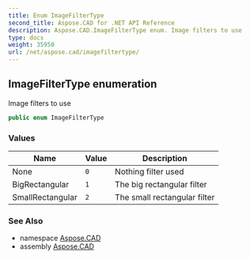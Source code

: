 ```yaml
---
title: Enum ImageFilterType
second_title: Aspose.CAD for .NET API Reference
description: Aspose.CAD.ImageFilterType enum. Image filters to use
type: docs
weight: 35950
url: /net/aspose.cad/imagefiltertype/
---
```

## ImageFilterType enumeration

Image filters to use

```csharp
public enum ImageFilterType
```

### Values

| Name | Value | Description |
| --- | --- | --- |
| None | `0` | Nothing filter used |
| BigRectangular | `1` | The big rectangular filter |
| SmallRectangular | `2` | The small rectangular filter |

### See Also

* namespace [Aspose.CAD](../../aspose.cad/)
* assembly [Aspose.CAD](../../)


